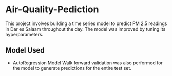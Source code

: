# Air-Quality-Pediction
 This project involves building a time series model to predict PM 2.5 readings in Dar es Salaam throughout the day. The model was improved by tuning its hyperparameters.
## Model Used
 - AutoRegression Model
 Walk forward validation was also performed for the model to generate predictions for the entire test set.
